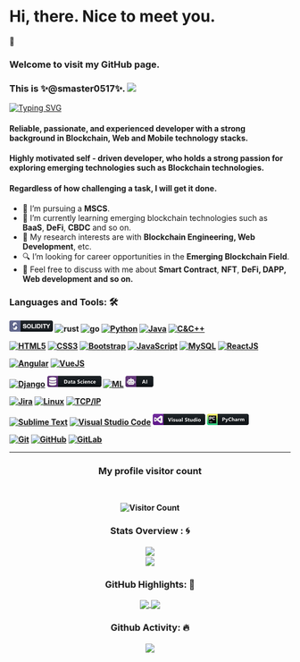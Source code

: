 <h1> Hi, there. Nice to meet you. </h1> 👋

### Welcome to visit my GitHub page.

### This is ✨@smaster0517✨. <img src="https://emojis.slackmojis.com/emojis/images/1531849430/4246/blob-sunglasses.gif?1531849430" width="30"/>
[![Typing SVG](https://readme-typing-svg.herokuapp.com?vCenter=true&width=500&lines=Full+stack+Blockchain+Engineer;Web+Developer;With+10%2B+Years'+Experience+in+Software+Development;Passionate+about+Emerging+Techs)](https://git.io/typing-svg)
#### Reliable, passionate, and experienced developer with a strong background in Blockchain, Web and Mobile technology stacks.
#### Highly motivated self - driven developer, who holds a strong passion for exploring emerging technologies such as Blockchain technologies. 
#### Regardless of how challenging a task, I will get it done.
- 💼 I’m pursuing a <strong>MSCS</strong>.
- 🌱 I’m currently learning emerging blockchain technologies such as <strong>BaaS</strong>, <strong>DeFi</strong>, <strong>CBDC</strong> and so on.
- 🤔 My research interests are with <strong>Blockchain Engineering, Web Development</strong>, etc.
- 🔍 I’m looking for career opportunities in the <strong>Emerging Blockchain Field</strong>.
- 💬 Feel free to discuss with me about <strong>Smart Contract</strong>, <strong>NFT</strong>, <strong>DeFi<strong>, <strong>DAPP<strong>, <strong>Web development</strong> and so on.

<!-- 
- 📫 How to reach me: ...
🔭 I’m currently working on <strong> </strong> and <strong> </strong>
- 😄 Pronouns: ...
- ⚡ Fun fact: ... -->

### Languages and Tools: 🛠
![Solidity](https://github.com/smaster0517/smaster0517/blob/main/solidity.png)
![rust](https://img.shields.io/badge/Rust-000000?style=flat&logo=rust&logoColor=white)
![go](https://img.shields.io/badge/go-000000?style=flat&logo=go&logoColor=white)
[![Python](https://img.shields.io/badge/-Python-black?style=flat&logo=python&link=https://github.com/smaster0517/)](https://github.com/smaster0517/)
[![Java](https://img.shields.io/badge/Java-orange?style=flat&logo=java&logoColor=white&link=https://github.com/smaster0517/)](https://github.com/smaster0517/)
[![C&C++](https://img.shields.io/badge/-C%20&%20C++-659ad2?style=flat&logo=c%2B%2B&logoColor=ffffff&link=https://github.com/smaster0517/)](https://github.com/smaster0517/)

[![HTML5](https://img.shields.io/badge/-HTML5-E34F26?style=flat&logo=html5&logoColor=white&link=https://github.com/smaster0517/)](https://github.com/smaster0517/) 
[![CSS3](https://img.shields.io/badge/-CSS3-1572B6?style=flat&logo=css3&link=https://github.com/smaster0517/)](https://github.com/smaster0517/) 
[![Bootstrap](https://img.shields.io/badge/-Bootstrap-563D7C?style=flat&logo=bootstrap&link=https://github.com/smaster0517/)](https://github.com/smaster0517/)
[![JavaScript](https://img.shields.io/badge/-JavaScript-black?style=flat&logo=javascript&link=https://github.com/smaster0517/)](https://github.com/smaster0517/)
[![MySQL](https://img.shields.io/badge/-MySQL-black?style=flat&logo=mysql&link=https://github.com/smaster0517/)](https://github.com/smaster0517/)
[![ReactJS](https://img.shields.io/badge/-ReactJS-61DAFB?style=flat&logo=react&logoColor=white&link=https://github.com/smaster0517/)](https://github.com/smaster0517/) 

[![Angular](https://img.shields.io/badge/-Angular-DD0031?style=flat&logo=angular&logoColor=white&link=https://github.com/smaster0517/)](https://github.com/smaster0517/) 
[![VueJS](https://img.shields.io/badge/VueJS-41B883??style=flat&logo=vue.js&logoColor=white&link=https://github.com/smaster0517/)](https://github.com/smaster0517/) 

[![Django](https://img.shields.io/badge/-django-black?style=flat&logo=django)](https://github.com/smaster0517/)
[![DataScience](https://github.com/SvenCelin/SvenCelin/blob/master/Badges/datascience.png)](https://github.com/smaster0517/)
[![ML](https://img.shields.io/badge/-Machine%20Learning-102230?style=flat)](https://github.com/smaster0517/)
[![AI](https://github.com/SvenCelin/SvenCelin/blob/master/Badges/ai.png)](https://github.com/smaster0517/)

[![Jira](https://img.shields.io/badge/-Jira-222222?style=flat&logo=jira-software&logoColor=white&logoColor=0052CC)](https://github.com/smaster0517/)
[![Linux](https://img.shields.io/badge/-Linux-222222?style=flat&logo=linux&logoColor=FCC624)](https://github.com/smaster0517/)
[![TCP/IP](https://img.shields.io/badge/-TCP/IP-222222?style=flat&logo=cisco&logoColor=white)](https://github.com/smaster0517/)

[![Sublime Text](http://img.shields.io/badge/-Sublime%20Text-3C4858?style=flat&logo=sublime-text)](https://github.com/smaster0517/)
[![Visual Studio Code](https://img.shields.io/badge/-VSCode-444444?style=flat&logo=visual-studio-code&logoColor=007ACC)](https://github.com/smaster0517/)
[![Visual Studio](https://github.com/SvenCelin/SvenCelin/blob/master/Badges/visualstudio.png)](https://github.com/smaster0517/)
[![PyCharm](https://github.com/SvenCelin/SvenCelin/blob/master/Badges/pycharm.png)](https://github.com/smaster0517/)

[![Git](https://img.shields.io/badge/-Git-black?style=flat&logo=git&link=https://github.com/smaster0517/)](https://github.com/smaster0517/) 
[![GitHub](https://img.shields.io/badge/-GitHub-181717?style=flat&logo=github&link=https://github.com/smaster0517/)](https://github.com/smaster0517/)
[![GitLab](https://img.shields.io/badge/-GitLab-FCA121?style=flat&logo=gitlab&link=https://github.com/smaster0517/)](https://github.com/smaster0517/)
<br />

---

<div align="center">

### My profile visitor count

<br />
   
![Visitor Count](https://profile-counter.glitch.me/smaster0517/count.svg)
   
### Stats Overview : :cyclone:
<img align="center" src="https://github-readme-stats.vercel.app/api?username=SMaster0517&show_icons=true&count_private=true&include_all_commits=true&theme=material-palenight&hide=issues,prs,contribs" />   
   
<br/>
   
<img align="center" src="https://github-profile-trophy.vercel.app/?username=SMaster0517&theme=dracula&row=1&no-bg=true" />


### GitHub Highlights: :blossom:
<a href="">
  <img align="center" src="https://github-readme-stats.vercel.app/api/top-langs/?username=SMaster0517&langs_count=20&layout=compact&theme=material-palenight" />
</a>
<a href="">
  <img align="center" src="http://github-readme-streak-stats.herokuapp.com?user=smaster0517&theme=material-palenight" />
</a>

### Github Activity: 🔥 
<img align="center"  src="https://activity-graph.herokuapp.com/graph?username=smaster0517&theme=dracula&color=B994E6&bg_color=2B2D3D" />  
</div>
